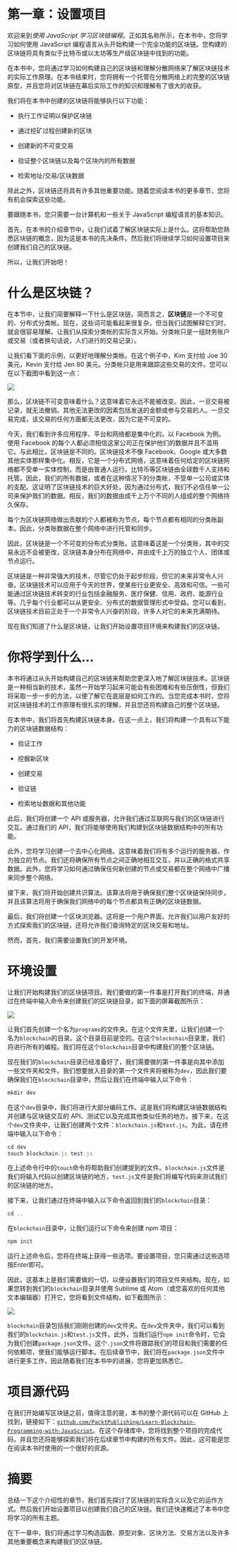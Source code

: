 # 第一章：设置项目

欢迎来到*使用 JavaScript 学习区块链编程*。正如其名称所示，在本书中，您将学习如何使用 JavaScript 编程语言从头开始构建一个完全功能的区块链。您构建的区块链将具有类似于比特币或以太坊等生产级区块链中找到的功能。

在本书中，您将通过学习如何构建自己的区块链和理解分散网络来了解区块链技术的实际工作原理。在本书结束时，您将拥有一个托管在分散网络上的完整的区块链原型，并且您将对区块链在幕后实际工作的知识和理解有了很大的收获。

我们将在本书中创建的区块链将能够执行以下功能：

+   执行工作证明以保护区块链

+   通过挖矿过程创建新的区块

+   创建新的不可变交易

+   验证整个区块链以及每个区块内的所有数据

+   检索地址/交易/区块数据

除此之外，区块链还将具有许多其他重要功能。随着您阅读本书的更多章节，您将有机会探索这些功能。

要跟随本书，您只需要一台计算机和一些关于 JavaScript 编程语言的基本知识。

首先，在本书的介绍章节中，让我们试着了解区块链实际上是什么。这将帮助您熟悉区块链的概念，因为这是本书的先决条件。然后我们将继续学习如何设置项目来创建我们自己的区块链。

所以，让我们开始吧！

# 什么是区块链？

在本节中，让我们简要解释一下什么是区块链。简而言之，**区块链**是一个不可变的、分布式分类帐。现在，这些词可能看起来很复杂，但当我们试图解释它们时，就会很容易理解。让我们从探索分类帐的实际含义开始。分类帐只是一组财务账户或交易（或者换句话说，人们进行的交易记录）。

让我们看下面的示例，以更好地理解分类帐。在这个例子中，Kim 支付给 Joe 30 美元，Kevin 支付给 Jen 80 美元。分类帐只是用来跟踪这些交易的文件。您可以在以下截图中看到这一点：

![](img/56ad2763-e822-4175-abe2-5082258544eb.png)

那么，区块链不可变意味着什么？这意味着它永远不能被改变。因此，一旦交易被记录，就无法撤销。其他无法更改的因素包括发送的金额或参与交易的人。一旦交易完成，该交易的任何方面都无法更改，因为它是不可变的。

今天，我们看到许多应用程序、平台和网络都是集中化的。以 Facebook 为例。使用 Facebook 的每个人都必须相信这家公司正在保护他们的数据并且不滥用它。与此相比，区块链是不同的。区块链技术不像 Facebook、Google 或大多数其他实体那样集中化。相反，它是一个分布式网络，这意味着任何给定的区块链网络都不受单一实体控制，而是由普通人运行。比特币等区块链由全球数千人支持和托管。因此，我们的所有数据，或者在这种情况下的分类帐，不受单一公司或实体的支配。这证明了区块链技术的巨大好处，因为通过分布式，我们不必信任单一公司来保护我们的数据。相反，我们的数据由成千上万个不同的人组成的整个网络持久保存。

每个为区块链网络做出贡献的个人都被称为节点，每个节点都有相同的分类账副本。因此，分类账数据在整个网络中进行托管和同步。

因此，区块链是一个不可变的分布式分类账。这意味着这是一个分类账，其中的交易永远不会被更改，区块链本身分布在网络中，并由成千上万的独立个人、团体或节点运行。

区块链是一种非常强大的技术，尽管它仍处于起步阶段，但它的未来非常令人兴奋。区块链技术可以应用于今天的世界，使某些行业更安全、高效和可信。一些可能通过区块链技术转变的行业包括金融服务、医疗保健、信用、政府、能源行业等。几乎每个行业都可以从更安全、分布式的数据管理形式中受益。您可以看到，区块链技术目前正处于一个非常令人兴奋的阶段，许多人对它的未来充满期待。

现在我们知道了什么是区块链，让我们开始设置项目环境来构建我们的区块链。

# 你将学到什么...

本书将通过从头开始构建自己的区块链来帮助您更深入地了解区块链技术。区块链是一种相当新的技术，虽然一开始学习起来可能会有些困难和有些压倒性，但我们将采取一步一步的方法，以便了解它在底层是如何工作的。当您完成本书时，您将对区块链技术的工作原理有很扎实的理解，并且您还将构建自己的整个区块链。

在本书中，我们将首先构建区块链本身。在这一点上，我们将构建一个具有以下能力的区块链数据结构：

+   验证工作

+   挖掘新区块

+   创建交易

+   验证链

+   检索地址数据和其他功能

此后，我们将创建一个 API 或服务器，允许我们通过互联网与我们的区块链进行交互。通过我们的 API，我们将能够使用我们构建到区块链数据结构中的所有功能。

此外，您将学习创建一个去中心化网络。这意味着我们将有多个运行的服务器，作为独立的节点。我们还将确保所有节点之间正确地相互交互，并以正确的格式共享数据。此外，您将学习如何通过确保任何新创建的节点或交易都在整个网络中广播来同步整个网络。

接下来，我们将开始创建共识算法。该算法将用于确保我们整个区块链保持同步，并且该算法将用于确保我们网络中的每个节点都具有正确的区块链数据。

最后，我们将创建一个区块浏览器。这将是一个用户界面，允许我们以用户友好的方式探索我们的区块链，还将允许我们查询特定的区块交易和地址。

然而，首先，我们需要设置我们的开发环境。

# 环境设置

让我们开始构建我们的区块链项目。我们要做的第一件事是打开我们的终端，并通过在终端中输入命令来创建我们的区块链目录，如下面的屏幕截图所示：

![](img/b9863d09-28c2-49e4-a8ab-dcd202cb9222.png)

让我们首先创建一个名为`programs`的文件夹。在这个文件夹里，让我们创建一个名为`blockchain`的目录。这个目录目前是空的。在这个`blockchain`目录里，我们将进行所有的编程。我们将在这个`blockchain`目录中构建我们的整个区块链。

现在我们的`blockchain`目录已经准备好了，我们需要做的第一件事是向其中添加一些文件夹和文件。我们想要放入目录的第一个文件夹将被称为`dev`，因此我们要确保我们在`blockchain`目录中，然后让我们在终端中输入以下命令：

```js
mkdir dev
```

在这个`dev`目录中，我们将进行大部分编码工作。这是我们将构建区块链数据结构并创建与区块链交互的 API、测试它以及完成其他类似任务的地方。接下来，在这个`dev`文件夹中，让我们创建两个文件：`blockchain.js`和`test.js`。为此，请在终端中输入以下命令：

```js
cd dev
touch blockchain.js test.js
```

在上述命令行中的`touch`命令将帮助我们创建提到的文件。`blockchain.js`文件是我们将输入代码以创建区块链的地方，`test.js`文件是我们将编写代码来测试我们的区块链的地方。

接下来，让我们通过在终端中输入以下命令返回到我们的`blockchain`目录：

```js
cd .. 
```

在`blockchain`目录中，让我们运行以下命令来创建 npm 项目：

```js
npm init 
```

运行上述命令后，您将在终端上获得一些选项。要设置项目，您只需通过这些选项按*Enter*即可。

因此，这基本上是我们需要做的一切，以便设置我们的项目文件夹结构。现在，如果您转到我们的`blockchain`目录并使用 Sublime 或 Atom（或您喜欢的任何其他文本编辑器）打开它，您将看到文件结构，如下截图所示：

![](img/f0671fe2-1d57-4273-a4e4-c90ad9102ee1.png)

`blockchain`目录包括我们刚刚创建的`dev`文件夹。在`dev`文件夹中，我们可以看到我们的`blockchain.js`和`test.js`文件。此外，当我们运行`npm init`命令时，它会为我们创建`package.json`文件。这个`.json`文件将跟踪我们的项目和我们需要的任何依赖项，使我们能够运行脚本。在后续章节中，我们将在`package.json`文件中进行更多工作，因此随着我们在本书中的进展，您将更加熟悉它。

# 项目源代码

在我们开始编写区块链之前，值得注意的是，本书的整个源代码可以在 GitHub 上找到，链接如下：[`github.com/PacktPublishing/Learn-Blockchain-Programming-with-JavaScript`](https://github.com/PacktPublishing/Learn-Blockchain-Programming-with-JavaScript)。在这个存储库中，您将找到整个项目的完成代码，并且您还将能够探索我们将在后续章节中构建的所有文件。因此，这可能是您在阅读本书时使用的一个很好的资源。

# 摘要

总结一下这个介绍性的章节，我们首先探讨了区块链的实际含义以及它的运作方式。然后我们开始设置项目以创建我们自己的区块链。我们还快速概述了本书中您将学习的所有主题。

在下一章中，我们将通过学习构造函数、原型对象、区块方法、交易方法以及许多其他重要概念来构建我们的区块链。
